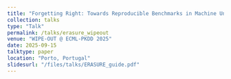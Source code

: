 ```yaml
---
title: "Forgetting Right: Towards Reproducible Benchmarks in Machine Unlearning with ERASURE"
collection: talks
type: "Talk"
permalink: /talks/erasure_wipeout
venue: "WIPE-OUT @ ECML-PKDD 2025"
date: 2025-09-15
talktype: paper
location: "Porto, Portugal"
slidesurl: "/files/talks/ERASURE_guide.pdf"
---
```

